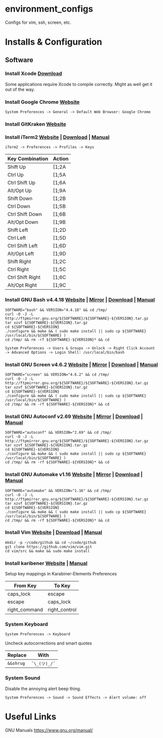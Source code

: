 environment_configs
===================

Configs for vim, ssh, screen, etc.

# Installs & Configuration

## Software
### Install Xcode [Download](https://developer.apple.com/download/)
Some applications require Xcode to compile correctly. Might as well get it out of the way.

### Install Google Chrome [Website](https://www.google.com/chrome/)
```
System Preferences -> General -> Default Web Browser: Google Chrome
```
### Install GitKraken [Website](https://www.gitkraken.com/)

### Install iTerm2 [Website](www.iterm2.com) | [Download](https://www.iterm2.com/downloads.html) | [Manual](https://www.iterm2.com/documentation.html)
```
iTerm2 -> Preferences -> Profiles -> Keys
```

Key Combination | Action
--------------- | ------
Shift Up | [1;2A
Ctrl Up | [1;5A
Ctrl Shift Up | [1;6A
Alt/Opt Up | [1;9A
Shift Down | [1;2B
Ctrl Down | [1;5B
Ctrl Shift Down | [1;6B
Alt/Opt Down | [1;9B
Shift Left | [1;2D
Ctrl Left | [1;5D
Ctrl Shift Left | [1;6D
Alt/Opt Left | [1;9D
Shift Right | [1;2C
Ctrl Right | [1;5C
Ctrl Shift Right | [1;6C
Alt/Opt Right | [1;9C

### Install GNU Bash v4.4.18 [Website](https://www.gnu.org/software/bash/) | [Mirror](http://ftpmirror.gnu.org/bash/) | [Download](http://ftpmirror.gnu.org/bash/bash-4.4.18.tar.gz) | [Manual](https://www.gnu.org/software/bash/manual/bash.html)
```
SOFTWARE="bash" && VERSION="4.4.18" && cd /tmp/
curl -O -J -L http://ftpmirror.gnu.org/${SOFTWARE}/${SOFTWARE}-${VERSION}.tar.gz
tar xzvf ${SOFTWARE}-${VERSION}.tar.gz
cd ${SOFTWARE}-${VERSION}
./configure && make && ( sudo make install || sudo cp ${SOFTWARE} /usr/local/bin/${SOFTWARE} )
cd /tmp/ && rm -rf ${SOFTWARE}-${VERSION}* && cd
```
```
System Preferences -> Users & Groups -> Unlock -> Right Click Account -> Advanced Options -> Login Shell: /usr/local/bin/bash
```

### Install GNU Screen v4.6.2 [Website](https://www.gnu.org/software/screen/) | [Mirror](http://ftpmirror.gnu.org/screen/) | [Download](http://ftpmirror.gnu.org/screen/screen-4.6.2.tar.gz) | [Manual](https://www.gnu.org/software/screen/manual/screen.html)
```
SOFTWARE="screen" && VERSION="4.6.2" && cd /tmp/
curl -O -J -L http://ftpmirror.gnu.org/${SOFTWARE}/${SOFTWARE}-${VERSION}.tar.gz
tar xzvf ${SOFTWARE}-${VERSION}.tar.gz
cd ${SOFTWARE}-${VERSION}
./configure && make && ( sudo make install || sudo cp ${SOFTWARE} /usr/local/bin/${SOFTWARE} )
cd /tmp/ && rm -rf ${SOFTWARE}-${VERSION}* && cd
```

### Install GNU Autoconf v2.69 [Website](https://www.gnu.org/software/autoconf/) | [Mirror](http://ftpmirror.gnu.org/autoconf/) | [Download](http://ftpmirror.gnu.org/autoconf/autoconf-2.69.tar.gz) | [Manual](https://www.gnu.org/software/autoconf/manual/autoconf.html)
```
SOFTWARE="autoconf" && VERSION="2.69" && cd /tmp/
curl -O -J -L http://ftpmirror.gnu.org/${SOFTWARE}/${SOFTWARE}-${VERSION}.tar.gz
tar xzvf ${SOFTWARE}-${VERSION}.tar.gz
cd ${SOFTWARE}-${VERSION}
./configure && make && ( sudo make install || sudo cp ${SOFTWARE} /usr/local/bin/${SOFTWARE} )
cd /tmp/ && rm -rf ${SOFTWARE}-${VERSION}* && cd
```

### Install GNU Automake v1.16 [Website](https://www.gnu.org/software/automake/) | [Mirror](http://ftpmirror.gnu.org/automake/) | [Download](http://ftpmirror.gnu.org/automake/automake-1.16.tar.gz) | [Manual](https://www.gnu.org/software/automake/manual/automake.html)
```
SOFTWARE="automake" && VERSION="1.16" && cd /tmp/
curl -O -J -L http://ftpmirror.gnu.org/${SOFTWARE}/${SOFTWARE}-${VERSION}.tar.gz
tar xzvf ${SOFTWARE}-${VERSION}.tar.gz
cd ${SOFTWARE}-${VERSION}
./configure && make && ( sudo make install || sudo cp ${SOFTWARE} /usr/local/bin/${SOFTWARE} )
cd /tmp/ && rm -rf ${SOFTWARE}-${VERSION}* && cd
```

### Install Vim [Website](https://www.vim.org/) | [Download](https://www.vim.org/download.php) | [Manual](http://vimdoc.sourceforge.net/htmldoc/help.html)
```
mkdir -p ~/code/github && cd ~/code/github
git clone https://github.com/vim/vim.git
cd vim/src && make && sudo make install
```

### Install karibener [Website](https://pqrs.org/osx/karabiner/) | [Manual](https://pqrs.org/osx/karabiner/document.html)
Setup key mappings in Karabiner-Elements Preferences

From Key | To Key
-------- | ------
caps_lock | escape
escape | caps_lock
right_command | right_control

### System Keyboard
```
System Preferences -> Keyboard
```
Uncheck autocorrections and smart quotes

Replace | With
------- | ----
`&&shrug` | `¯\_(ツ)_/¯`

### System Sound
Disable the annoying alert beep thing.
```
System Preferences -> Sound -> Sound Effects -> Alert volume: off
```

# Useful Links
GNU Manuals https://www.gnu.org/manual/
